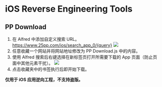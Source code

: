 # iOS Reverse Engineering Tools

## PP Download
1. 在 Alfred 中添加自定义搜索 URL。
https://www.25pp.com/ios/search_app_0/{query}
![](https://ws1.sinaimg.cn/large/006tKfTcgy1fsaj8w1di8j30uk0jyags.jpg)
2. 任意收藏一个网站并将网站地址修改为 PP Download.js 中的内容。
3. 使用 Alfred 搜索后右键选择在新标签页打开所需要下载的 App 页面（防止页面中其他元素干扰）。
![](https://ws4.sinaimg.cn/large/006tKfTcgy1fsaj9m46flj30900cf0u2.jpg)
4. 点击收藏夹中的书签执行后即开始下载。

**仅用于 iOS 应用逆向工程，不支持盗版。**